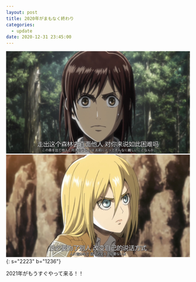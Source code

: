 ```yaml
---
layout: post
title: 2020年がまもなく終わり
categories:
  - update
date: 2020-12-31 23:45:00
---
```


<img src="/uploads/fee3bd1a-f0c7-4129-b03b-3a595e3b7486.PNG" class="fit image">
<img src="/uploads/646aab3206ef2ff8716e3c6b9c040dd3-1.png" class="fit image">{: s="2223" b="1236"}

2021年がもうすぐやって来る！！
